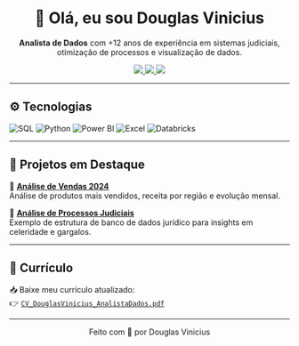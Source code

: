 <h1 align="center">👋 Olá, eu sou Douglas Vinicius</h1>
<p align="center">
  <strong>Analista de Dados</strong> com +12 anos de experiência em sistemas judiciais, otimização de processos e visualização de dados.
</p>

<p align="center">
  <a href="https://www.linkedin.com/in/douglasvinicius-ti">
    <img src="https://img.shields.io/badge/-LinkedIn-0A66C2?style=for-the-badge&logo=linkedin&logoColor=white"/>
  </a>
  <a href="mailto:dvsls@hotmail.com">
    <img src="https://img.shields.io/badge/-Email-D14836?style=for-the-badge&logo=gmail&logoColor=white"/>
  </a>
  <a href="./CV/CV_DouglasVinicius_AnalistaDados_Revisado.pdf">
    <img src="https://img.shields.io/badge/-Download%20CV-555?style=for-the-badge&logo=adobeacrobatreader&logoColor=white"/>
  </a>
</p>

---

## ⚙️ Tecnologias

![SQL](https://img.shields.io/badge/-SQL-4479A1?style=flat-square&logo=postgresql&logoColor=white)
![Python](https://img.shields.io/badge/-Python-3776AB?style=flat-square&logo=python&logoColor=white)
![Power BI](https://img.shields.io/badge/-Power%20BI-F2C811?style=flat-square&logo=powerbi&logoColor=black)
![Excel](https://img.shields.io/badge/-Excel-217346?style=flat-square&logo=microsoft-excel&logoColor=white)
![Databricks](https://img.shields.io/badge/-Databricks-E8782D?style=flat-square&logo=databricks&logoColor=white)

---

## 📁 Projetos em Destaque

🔸 **[Análise de Vendas 2024](projetos/vendas-2024/)**  
Análise de produtos mais vendidos, receita por região e evolução mensal.

🔸 **[Análise de Processos Judiciais](projetos/analise-processos/)**  
Exemplo de estrutura de banco de dados jurídico para insights em celeridade e gargalos.

---

## 📄 Currículo

📥 Baixe meu currículo atualizado:  
👉 [`CV_DouglasVinicius_AnalistaDados.pdf`](CV/CV_DouglasVinicius_AnalistaDados.pdf)

---

<p align="center">
  Feito com 💙 por Douglas Vinicius
</p>

